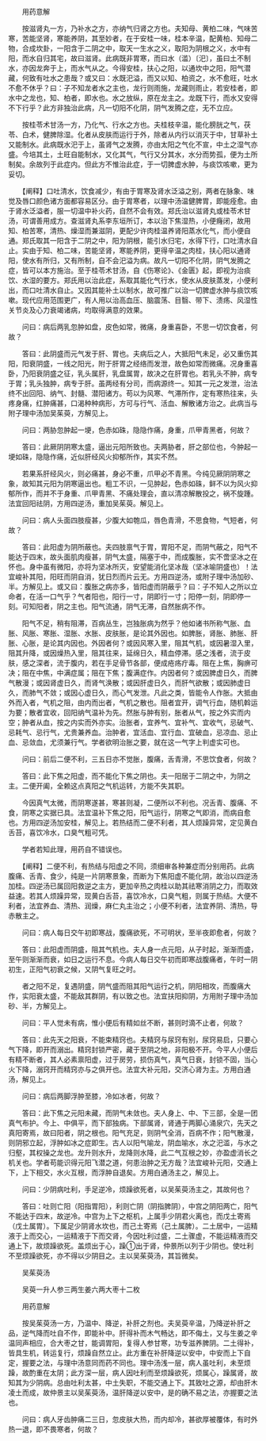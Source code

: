 <!-- { "loadSidebar": true } -->
　　用药意解

　　按滋肾丸一方，乃补水之方，亦纳气归肾之方也。夫知母、黄柏二味，气味苦寒，苦能坚肾，寒能养阴，其至妙者，在于安桂一味，桂本辛温，配黄柏、知母二物，合成坎卦，一阳含于二阴之中，取天一生水之义，取阳为阴根之义，水中有阳，而水自归其宅，故曰滋肾。此病既非胃寒，而曰水（滥）〔汜〕，虽曰土不制水，亦因龙奔于上，而水气从之。今得安桂，扶心之阳，以通坎中之阳，阳气潜藏，何致有吐水之患哉？或又曰：水既汜溢，而又以知、柏资之，水不愈旺，吐水不愈不休乎？曰：子不知龙者水之主也，龙行则雨施，龙藏则雨止，若安桂者，即水中之龙也，知、柏者，即水也。水之放纵，原在龙主之。龙既下行，而水又安得不下行乎？此方非独治此病，凡一切阳不化阴，阴气发腾之症，无不立应。

　　按桂苓术甘汤一方，乃化气、行水之方也。夫桂枝辛温，能化膀胱之气，茯苓、白术，健脾除湿。化者从皮肤而运行于外，除者从内行以消灭于中，甘草补土又能制水。此病既水汜于上，虽肾气之发腾，亦由太阳之气化不宣，中土之湿气亦盛。今培其土，土旺自能制水，又化其气，气行又分其水，水分而势孤，便为土所制矣。余故列于此症内。但此方不惟治此症，于一切脾虚水肿，与痰饮咳嗽，更为妥切。

　　【阐释】口吐清水，饮食减少，有由于胃寒及肾水泛溢之别，两者在脉象、味觉及唇口颜色诸方面都容易区分。由于胃寒者，以理中汤温健脾胃，即能痊愈。由于肾水泛溢者，服一切温中补火药，自然不会有效。郑氏治以滋肾丸或桂苓术甘汤，可谓善用成方。查滋肾丸系李东垣所订，本以治下焦湿热，小便癃闭，故用知、柏苦寒，清热、燥湿而兼滋阴，更配少许肉桂温养肾阳蒸水化气，而小便自通。郑氏取其一阳含于二阴之中，阳为阴根，能引水归宅，水得下行，口吐清水自止。实由于知、柏二味，苦能坚肾，寒能养阴，更得辛温之肉桂，扶心阳以通肾阳，使水有所归，又有所制，自不会汜溢为病。故凡一切阳不化阴，阴气发腾之症，皆可以本方施治。至于桂苓术甘汤，自《伤寒论》、《金匮》起，即视为治痰饮、水湿的要方。郑氏用以治此症，系取其能化气行水，使水从皮肤蒸发，小便利出，而口吐清水自止。又因其能补土以制水，故可推广以治一切脾虚水肿与痰饮咳嗽。现代应用范围更广，有人用以治高血压、脑震荡、目翳、带下、溃疡、风湿性关节炎及心力衰竭诸病，均取得满意的效果。

　　问曰：病后两乳忽肿如盘，皮色如常，微痛，身重喜卧，不思一切饮食者，何故？

　　答曰：此阴盛而元气发于肝、胃也。夫病后之人，大抵阳气未足，必又重伤其阳，阳衰阴盛，一线之阳光，附于肝胃之经络而发泄，故色如常而微痛。况身重喜卧，乃阳衰阴盛之征，乳头属肝，乳盘属胃，故决之在肝胃也。若乳头不肿，病专于胃；乳头独肿，病专于肝。虽两经有分司，而病源终一。知其一元之发泄，治法终不出回阳、纳气、封髓、潜阳诸方。苟以为风寒、气滞所作，定有寒热往来，头疼身痛，红肿痛甚，口渴种种病形，方可与行气、活血、解散诸方治之。此病当与附子理中汤加吴茱萸，方解见上。

　　问曰：两胁忽肿起一埂，色赤如硃，隐隐作痛，身重，爪甲青黑者，何故？

　　答曰：此厥阴阴寒太盛，逼出元阳所致也。夫两胁者，肝之部位也，今肿起一埂如硃，隐隐作痛，近似肝经风火抑郁所作，其实不然。

　　若果系肝经风火，则必痛甚，身必不重，爪甲必不青黑。今纯见厥阴阴寒之象，故知其元阳为阴寒逼出也。粗工不识，一见肿起，色赤如硃，鲜不以为风火抑郁所作，而并不于身重、爪甲青黑、不痛处理会，直以清凉解散投之，祸不旋踵。法宜回阳祛阴，方用四逆汤，重加吴茱萸。解见上。

　　问曰：病人头面四肢瘦甚，少腹大如匏瓜，唇色青滑，不思食物，气短者，何故？

　　答曰：此阳虚为阴所蔽也。夫四肢禀气于胃，胃阳不足，而阴气蔽之，阳气不能达于四末，故头面肌肉瘦甚，阴气太盛，隔塞于中，而成腹胀，实不啻坚冰之在怀也。身中虽有微阳，亦将为坚冰所灭，安望能消化坚冰哉（坚冰喻阴盛也）！法宜峻补其阳，阳旺而阴自消，犹日烈而片云无。方用四逆汤，或附子理中汤加砂、半。方解见上。或又曰：腹胀之病亦多，皆阳虚而阴蔽乎？曰：子不知人之所以立命者，在活一口气乎？气者阳也，阳行一寸，阴即行一寸；阳停一刻，阴即停一刻。可知阳者，阴之主也。阳气流通，阴气无滞，自然胀病不作。

　　阳气不足，稍有阻滞，百病丛生，岂独胀病为然乎？他如诸书所称气胀、血胀、风胀、寒胀、湿胀、水胀、皮肤胀，是论其外因也。如脾胀，肾胀、肺胀、肝胀、心胀，是论其内因也。外因者何？或因风寒入里，阻其气机，或因暑湿入里，阻其升降，或因燥热入里，阻其往来，延绵日久，精血停滞。感之浅者，流于皮肤，感之深者，流于腹内，若在手足骨节各部，便成疮疡疔毒。阻在上焦，胸痹可决；阻在中焦，中满症属；阻在下焦；腹满症作。内因者何？或因脾虚日久，而脾气散漫；或因肾虚日久，而肾气涣散；或因肝虚日久，而肝气欲散；或因肺虚日久，而肺气不敛；或因心虚日久，而心气发泄。凡此之类，皆能令人作胀。大抵由外而入者，气机之阻，由内而出者，气机之散也。阻者宜开，调气行血，随机斡运为要；散者宜收，回阳纳气温补为先。然胀与肿有别，胀者从气，按之外实而内空；肿者从血，按之内实而外亦实。治胀者，宜养气、宜补气、宜收气，忌破气、忌耗气、忌行气，尤贵兼养血。治肿者，宜活血、宜行血、宜破血，忌凉血、忌止血、忌敛血，尤须兼行气。学者欲明治胀之要，就在这一气字上判虚实可也。

　　问曰：前后二便不利，三五日亦不觉胀，腹痛，舌青滑，不思饮食者，何故？

　　答曰：此下焦之阳虚，而不能化下焦之阴也。夫一阳居于二阴之中，为阴之主。二便开阖，全赖这点真阳之气机运转，方能不失其职。

　　今因真气太微，而阴寒遂甚，寒甚则凝，二便所以不利也。况舌青、腹痛、不食，阴寒之实据已具。法宜温补下焦之阳，阳气运行，阴寒之气即消，而病自愈也。方用四逆汤加安桂，解见上。若热结而二便不利者，其人烦躁异常，定见黄白舌苔，喜饮冷水，口臭气粗可凭。

　　学者若知此理，用药自不错误也。

　　【阐释】二便不利，有热结与阳虚之不同，须细审各种兼症而分别用药。此病腹痛、舌青、食少，纯是一片阴寒景象，而断为下焦阳虚不能化阴，故治以四逆汤加桂。四逆汤已属回阳救逆之主方，更加辛热之肉桂以助其祛寒消阴之力，而取效益速。若其人烦躁异常，现黄白舌苔，喜饮冷水，口臭气粗，则属于热结。大便不利者，法宜养血、清热、润燥，麻仁丸主治之；小便不利者，法宜养阴、清热，导赤散主之。

　　问曰：病人每日交午初即寒战，腹痛欲死，不可明状，至半夜即愈者，何故？

　　答曰：此阳虚而阴盛，阻其气机也。夫人身一点元阳，从子时起，渐渐而盛，至午则渐渐而衰，如日之运行不息。今病人每日交午初而即寒战腹痛者，午时一阴初生，正阳气初衰之候，又阴气复旺之时。

　　者之阳不足，复遇阴盛，阴气盛而阻其阳气运行之机，阴阳相攻，而腹痛大作，实阳衰太盛，不能敌其群阴，有以致之也。法宜扶阳抑阴，方用附子理中汤加砂、半，方解见上。

　　问曰：平人觉未有病，惟小便后有精如丝不断，甚则时滴不止者，何故？

　　答曰：此先天之阳衰，不能束精窍也。夫精窍与尿窍有别，尿窍易启，只要心气下降，即开而溺出。精窍封锁严密，藏于至阴之地，非阳极不开。今平人小便后有精不断者，其人必素禀阳虚，过于房劳，损伤真气，真气日衰，封锁不固，当心火下降，溺窍开而精窍亦与之俱开也。法宜大补元阳，交济心肾为主。方用白通汤，解见上。

　　问曰：病后两脚浮肿至膝，冷如冰者，何故？

　　答曰：此下焦之元阳未藏，而阴气未敛也。夫人身上、中、下三部，全是一团真气布护。今上、中俱平，而下部独病。下部属肾，肾通于两脚心涌泉穴，先天之真阳寄焉，故曰阳者，阴之根也。阳气充足，则阴气全消，百病不作；阳气散漫，则阴邪立起，浮肿如冰之症即生。古人以阳气喻龙，阴血喻水，水之汜滥，与水之归壑，其权操之龙也。龙升则水升，龙降则水降，此二气互根之妙，亦盈虚消长之机关也。学者苟能识得元阳飞潜之道，何患治肿之无方哉？法宜峻补元阳，交通上下，上下相交，水火互根，而浮肿自退矣。方用白通汤主之，解见上。

　　问曰：少阴病吐利，手足逆冷，烦躁欲死者，以吴茱萸汤主之，其故何也？

　　答曰：吐则亡阳（阳指胃阳），利则亡阴（阴指脾阴），中宫之阴阳两亡，阳气不能达于四末，故逆冷。中宫为上下之枢机，上属手少阴君火离也，而戊土寄焉（戊土属胃）。下属足少阴肾水坎也，而己土寄焉（己土属脾）。二土居中，一运精液于上而交心，一运精液于下而交肾，今因吐利过盛，二土骤虚，不能运精液而交通上下，故烦躁欲死。盖烦出于心，躁①出于肾，仲景所以列于少阴也。使吐利不至烦躁欲死，亦不得以少阴目之。主以吴茱萸汤，其旨微矣。

　　吴茱萸汤

　　吴萸一升人参三两生姜六两大枣十二枚

　　用药意解

　　按吴茱萸汤一方，乃温中、降逆，补肝之剂也。夫吴萸辛温，乃降逆补肝之品，逆气降而吐自不作，即能补中。肝得补而木气畅达，即不侮土，又与生姜之辛温同声相应，合大枣之甘，能调胃阳，复得人参甘寒，功专滋养脾阴。二土得补，皆具生机，转运复行，烦躁自然立止。此方重在补肝降逆以安中，中安而上下自定，握要之法，与理中汤意同而药不同也。理中汤浅一层，病人虽吐利，未至烦躁，故酌重在太阴；此方深一层，病人因吐利而至烦躁欲死，烦属心，躁属肾，故知其为少阴病。总由吐利太甚，中土失职，不能交通上下。其致吐之源，却由肝木凌土而成，故仲景主以吴茱萸汤，温肝降逆以安中，是的确不易之法，亦握要之法也。

　　问曰：病人牙齿肿痛二三日，忽皮肤大热，而内却冷，甚欲厚被覆体，有时外热一退，即不畏寒者，何故？

